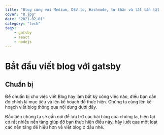 ```yaml
---
title: "Blog cùng với Medium, DEV.to, Hashnode, tự thân và tất tần tật về blog"
cover: "8.jpg"
date: "2021-02-01"
category: "tech"
tags:
    - gatsby
    - react
    - nodejs
---
```


# Bắt đầu viết blog với gatsby

## Chuẩn bị

Để chuẩn bị cho việc viết Blog hay làm bất kỳ công việc nào,
 điều bạn cần đó chính là mục tiêu và lên kế hoạch để thực hiện.
 Chúng ta cùng lên kế hoạch viết blog thông qua nội dung dưới đây.

Đầu tiên chúng ta sẽ cần nơi để lưu trữ các bài blog của chúng ta,
hiện tại có rất nhiều nền tảng giúp đỡ bạn thực hiện điều này, hãy lướt qua một loạt
các nền tảng để hiểu hơn về viết blog ở đâu nhé.